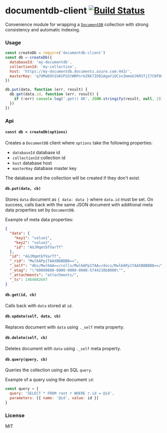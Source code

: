 # documentdb-client [![Build Status](https://travis-ci.org/ralphtheninja/documentdb-client.svg?branch=master)](https://travis-ci.org/ralphtheninja/documentdb-client)

Convenience module for wrapping a [`DocumentDB`](https://github.com/Azure/azure-documentdb-node) collection with strong consistency and automatic indexing.

### Usage

```js
const createDb = require('documentdb-client')
const db = createDb({
  databaseId: 'my-documentdb',
  collectionId: 'my-collection',
  host: 'https://my-documentdb.documents.azure.com:443/',
  masterKey: 'q7dMeDOhIUASP2GtWRPnrbZ6K7IO91AgaYiOCsvImmoUJKRSTjI7CNf0mEehGh4czRo17yED5AmPN1wERf367=='
})

db.put(data, function (err, result) {
  db.get(data.id, function (err, result) {
    if (!err) console.log('.get() OK', JSON.stringify(result, null, 2))
  })
})
```

### Api

#### `const db = createDb(options)`

Creates a `DocumentDB` client where `options` take the following properties:

* `databaseId` database id
* `collectionId` collection id
* `host` database host
* `masterKey` database master key

The database and the collection will be created if they don't exist.

#### `db.put(data, cb)`

Stores `data` document as `{ data: data }` where `data.id` must be set. On success, calls back with the same JSON document with additional meta data properties set by `DocumentDB`.

Example of meta data properties:

```json
{
  "data": {
    "key1": "value1",
    "key2": "value2",
    "id": "AGJMqmtbTVarTf"
  },
  "id": "AGJMqmtbTVarTf",
  "_rid": "Mwl6APp1TAAXBBBBBB==",
  "_self": "dbs/Mwl6AA==/colls/Mwl6APp1TAA=/docs/Mwl6APp1TAAXBBBBBB==/",
  "_etag": "\"00000800-0000-0000-0000-5744210b0000\"",
  "_attachments": "attachments/",
  "_ts": 1464082697
}
```

#### `db.get(id, cb)`

Calls back with `data` stored at `id`.

#### `db.update(self, data, cb)`

Replaces document with `data` using `._self` meta property.

#### `db.delete(self, cb)`

Deletes document with `data` using `._self` meta property.

#### `db.query(query, cb)`

Queries the collection using an SQL `query`.

Example of a query using the document `id`:

```js
const query = {
  query: 'SELECT * FROM root r WHERE r.id = @id',
  parameters: [{ name: '@id', value: id }]
}
```

### License

MIT
